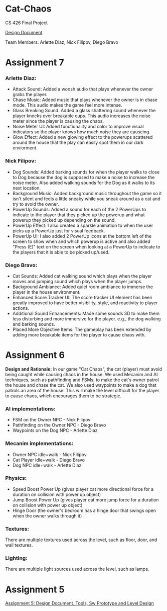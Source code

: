 # Cat-Chaos
CS 426 Final Project

[Design Document](https://docs.google.com/document/d/1CFu6U85XrUEFJIyIWUjvCOGbUwl8SkGE5plIKW824DA/edit?usp=sharing)

Team Members: Arlette Diaz, Nick Filipov, Diego Bravo

# Assignment 7
### Arlette Diaz:
- Attack Sound: Added a woosh audio that plays whenever the owner grabs the player.
- Chase Music: Added music that plays whenever the owner is in chase mode. This audio makes the game feel more intense. 
- Glass Breaking Sound: Added a glass shattering sound whenever the player knocks over breakable cups. This audio increases the noise meter since the player is causing the chaos.
- Noise Meter UI: Added functionality and color to improve visual indicators so the player knows how much noise they are causeing.
- Glow Effect: Added a new glowing effect to the powerups scattered around the house that the play can easily spot them in our dark enviorment. 

### Nick Filipov:
- Dog Sounds: Added barking sounds for when the player walks to close to Dog because the dog is supposed to make a noise to
increase the noise meter. Also added walking sounds for the Dog as it walks to its next location.
- Background Music: Added background music throughout the game so it isn't silent and feels a little sneaky while you
sneak around as a cat and try to avoid the owner.
- PowerUp Sounds: Added a sound for each of the 2 PowerUps to indicate to the player that they picked up the powerup and
what powerup they picked up depending on the sound.
- PowerUp Effect: I also created a sparkle animation to when the user picks up a PowerUp just for visual feedback.
- PowerUp UI: I also added 2 PowerUp icons at the bottom left of the screen to show when and which powerup is active
and also added "Press (E)" text on the screen when looking at a PowerUp to indicate to the players that it is able to
be picked up/used.

### Diego Bravo:
- Cat Sounds: Added cat walking sound which plays when the player moves and jumping sound which plays when the player jumps.
- Background Ambiance: Added quiet room ambiance to immerse the player in the house environment.
- Enhanced Score Tracker UI: The score tracker UI element has been greatly improved to have better visibility, style, and reactivity to player actions.
- Additional Sound Enhancements: Made some sounds 3D to make them less disturbing and more immersive for the player. e.g., the dog walking and barking sounds.
- Placed More Objective Items: The gameplay has been extended by adding more breakable items for the player to cause chaos with.

# Assignment 6
**Design and Rationale:** In our game "Cat Chaos", the cat (player) must avoid being caught while causing chaos in the house.
We used Mecanim and AI techniques, such as pathfinding and FSMs, to make the cat's owner patrol the house and chase the cat.
We also used waypoints to make a dog that patrols an area of the house. This will make the level difficult for the player to
cause chaos, which encourages them to be strategic.

### AI implementations:
- FSM on the Owner NPC - Nick Filipov
- Pathfinding on the Owner NPC - Diego Bravo
- Waypoints on the Dog NPC - Arlette Diaz

### Mecanim implementations:
- Owner NPC idle+walk - Nick Filipov
- Cat Player idle+walk - Diego Bravo
- Dog NPC idle+walk - Arlette Diaz

### Physics:
- Speed Boost Power Up (gives player cat more directional force for a duration on collision with power up object)
- Jump Boost Power Up (gives player cat more jump force for a duration on collision with power up object)
- Hinge Door (the owner's bedroom has a hinge door that swings open when the owner walks through it)

### Textures:
There are multiple textures used across the level, such as floor, door, and wall textures.

### Lighting:
There are multiple light sources used across the level, such as lamps.

# Assignment 5
[Assignment 5: Design Document, Tools, Sw Prototype and Level Design](https://docs.google.com/document/d/1FLa1F97W0JR0hCHbJc4M_DVPr4UKmouwLH6_qRgPJr4/edit?usp=sharing)
